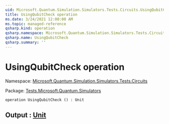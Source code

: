 ```yaml
---
uid: Microsoft.Quantum.Simulation.Simulators.Tests.Circuits.UsingQubitCheck
title: UsingQubitCheck operation
ms.date: 3/24/2021 12:00:00 AM
ms.topic: managed-reference
qsharp.kind: operation
qsharp.namespace: Microsoft.Quantum.Simulation.Simulators.Tests.Circuits
qsharp.name: UsingQubitCheck
qsharp.summary: ''
---
```


# UsingQubitCheck operation

Namespace: [Microsoft.Quantum.Simulation.Simulators.Tests.Circuits](xref:Microsoft.Quantum.Simulation.Simulators.Tests.Circuits)

Package: [Tests.Microsoft.Quantum.Simulators](https://nuget.org/packages/Tests.Microsoft.Quantum.Simulators)




```qsharp
operation UsingQubitCheck () : Unit
```


## Output : [Unit](xref:microsoft.quantum.lang-ref.unit)

